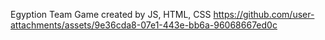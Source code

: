 Egyption Team Game created by JS, HTML, CSS
https://github.com/user-attachments/assets/9e36cda8-07e1-443e-bb6a-96068667ed0c


